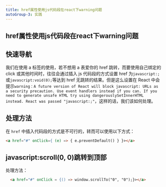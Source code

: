 ```yaml
---
title: href属性使用js代码段在react下warning问题
autoGroup-3: 实践
---
```


## href属性使用js代码段在react下warning问题

## 快速导航

<TOC />

我们在使用 a 标签的使用，若不想用 a 表爱你的 href 跳转，而要使用自己绑定的 click 或其他时间时，往往会通过插入 js 代码段的方式设置 href 为`javascript:;`或`javascript:void(0);`等达到 href 无跳转的结果。但是这么设置在 React 中会提示`warning：A future version of React will block javascript: URLs as a security precaution. Use event handlers instead if you can. If you need to generate unsafe HTML try using dangerouslySetInnerHTML instead. React was passed "javascript:;"`，这样的话，我们该如何处理。

## 处理方法

在 `href` 中插入代码段的方式是不可行的，转而可以使用以下方式：

```html
<a href="#" onClick={ (e) => { e.preventDefault() } }></a>
```

## javascript:scroll(0, 0)跳转到顶部

处理方法：

```html
  <a href="#" onClick = {() => window.scrollTo("0", "0");}></a>
```
